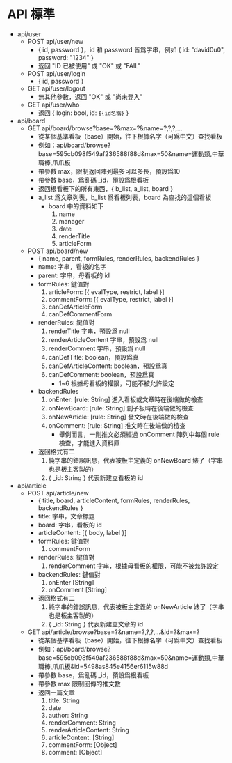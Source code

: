 # API 標準
* api/user
	- POST api/user/new
		+ { id, password }，id 和 password 皆爲字串，例如 { id: "david0u0", password: "1234" }
		+ 返回 "ID 已被使用" 或 "OK" 或 "FAIL"
	- POST api/user/login
		+ { id, password }
	- GET api/user/logout
		+ 無其他參數，返回 "OK" 或 "尚未登入"
	- GET api/user/who
		+ 返回 { login: bool, id: `${id名稱}` }
* api/board
	- GET api/board/browse?base=?&max=?&name=?,?,?,...
		+ 從某個基準看板（base）開始，往下根據名字（可爲中文）查找看板
		+ 例如：api/board/browse?base=595cb098f549af236588f88d&max=50&name=運動類,中華職棒,爪爪板
		+ 帶參數 max，限制返回陣列最多可以多長，預設爲10
		+ 帶參數 base，爲亂碼 _id，預設爲根看板
		+ 返回根看板下的所有東西，{ b_list, a_list, board }
		+ a_list 爲文章列表，b_list 爲看板列表，board 為查找的這個看板
			- board 中的資料如下
				1. name
				2. manager
				3. date
				4. renderTitle
				5. articleForm
	- POST api/board/new
		+ { name, parent, formRules, renderRules, backendRules }
		+ name: 字串，看板的名字
		+ parent: 字串，母看板的 id
		+ formRules: 鍵值對
			1. articleForm: [{ evalType, restrict, label }]
			2. commentForm: [{ evalType, restrict, label }]
			3. canDefArticleForm
			4. canDefCommentForm
		+ renderRules: 鍵值對
			1. renderTitle 字串，預設爲 null
			2. renderArticleContent 字串，預設爲 null
			3. renderComment 字串，預設爲 null
			4. canDefTitle: boolean，預設爲真
			5. canDefArticleContent: boolean，預設爲真
			6. canDefComment: boolean，預設爲真
				* 1~6 根據母看板的權限，可能不被允許設定
		+ backendRules
			1. onEnter: [rule: String] 進入看板或文章時在後端做的檢查
			2. onNewBoard: [rule: String] 創子板時在後端做的檢查
			3. onNewArticle: [rule: String] 發文時在後端做的檢查
			4. onComment: [rule: String] 推文時在後端做的檢查
				* 舉例而言，一則推文必須經過 onComment 陣列中每個 rule 檢查，才能進入資料庫
		+ 返回格式有二
			1. 純字串的錯誤訊息，代表被板主定義的 onNewBoard 婊了（字串也是板主客製的）
			2. { _id: String } 代表新建立看板的 id
* api/article
	- POST api/article/new
		+ { title, board, articleContent, formRules, renderRules, backendRules }
		+ title: 字串，文章標題
		+ board: 字串，看板的 id
		+ articleContent: [{ body, label }]
		+ formRules: 鍵值對
			1. commentForm
		+ renderRules: 鍵值對
			1. renderComment 字串，根據母看板的權限，可能不被允許設定
		+ backendRules: 鍵值對
			1. onEnter [String]
			2. onComment [String]
		+ 返回格式有二
			1. 純字串的錯誤訊息，代表被板主定義的 onNewArticle 婊了（字串也是板主客製的）
			2. { _id: String } 代表新建立文章的 id
	- GET api/article/browse?base=?&name=?,?,?,...&id=?&max=?
		+ 從某個基準看板（base）開始，往下根據名字（可爲中文）查找看板
		+ 例如：api/board/browse?base=595cb098f549af236588f88d&max=50&name=運動類,中華職棒,爪爪板&id=5498as845e4156er6115w88d
		+ 帶參數 base，爲亂碼 _id，預設爲根看板
		+ 帶參數 max 限制回傳的推文數
		+ 返回一篇文章 
			1. title: String
			2. date
			3. author: String
			4. renderComment: String
			5. renderArticleContent: String
			6. articleContent: [String]
			7. commentForm: [Object]
			8. comment: [Object]